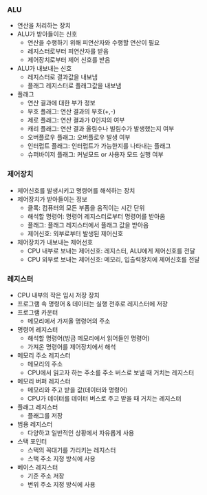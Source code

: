 ### ALU
- 연산을 처리하는 장치
- ALU가 받아들이는 신호
  - 연산을 수행하기 위해 피연산자와 수행할 연산이 필요
  - 레지스터로부터 피연산자를 받음
  - 제어장치로부터 제어 신호를 받음
- ALU가 내보내는 신호
  - 레지스터로 결과값을 내보냄
  - 플래그 레지스터로 플래그값을 내보냄
- 플래그
  - 연산 결과에 대한 부가 정보
  - 부호 플래그: 연산 결과의 부호(+,-)
  - 제로 플래그: 연산 결과가 0인지의 여부
  - 캐리 플래그: 연산 결과 올림수나 빌림수가 발생했는지 여부
  - 오버플로우 플래그: 오버플로우 발생 여부
  - 인터럽트 플래그: 인터럽트가 가능한지를 나타내는 플래그
  - 슈퍼바이저 플래그: 커널모드 or 사용자 모드 실행 여부


### 제어장치
- 제어신호를 발생시키고 명령어를 해석하는 장치
- 제어장치가 받아들이는 정보
  - 클록: 컴퓨터의 모든 부품을 움직이는 시간 단위
  - 해석할 명령어: 명령어 레지스터로부터 명령어를 받아옴
  - 플래그: 플래그 레지스터에서 플래그 값을 받아옴
  - 제어신호: 외부로부터 발생된 제어신호
- 제어장치가 내보내는 제어선호
  - CPU 내부로 보내는 제어신호: 레지스터, ALU에게 제어신호를 전달
  - CPU 외부로 보내는 제어신호: 메모리, 입출력장치에 제어신호를 전달

### 레지스터
- CPU 내부의 작은 임시 저장 장치
- 프로그램 속 명령어 & 데이터는 실행 전후로 레지스터에 저장
- 프로그램 카운터
  - 메모리에서 가져올 명령어의 주소
- 명령어 레지스터
  - 해석할 명령어(방금 메모리에서 읽어들인 명령어)
  - 가져온 명령어를 제어장치에서 해석
- 메모리 주소 레지스터
  - 메모리의 주소
  - CPU에서 읽고자 하는 주소를 주소 버스로 보낼 때 거치는 레지스터
- 메모리 버퍼 레지스터
  - 메모리와 주고 받을 값(데이터와 명령어)
  - CPU가 데이터를 데이터 버스로 주고 받을 때 거치는 레지스터
- 플래그 레지스터
  - 플래그를 저장
- 범용 레지스터
  - 다양하고 일반적인 상황에서 자유롭게 사용
- 스택 포인터
  - 스택의 꼭대기를 가리키는 레지스터
  - 스택 주소 지정 방식에 사용
- 베이스 레지스터
  - 기준 주소 저장
  - 변위 주소 지정 방식에 사용